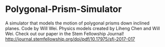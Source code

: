 # Polygonal-Prism-Simulator
A simulator that models the motion of polygonal prisms down inclined planes. Code by Will Wei. Physics models created by Liheng Chen and Will Wei. Check out our paper in the Stem Fellowship Journal! http://journal.stemfellowship.org/doi/pdf/10.17975/sfj-2017-017
